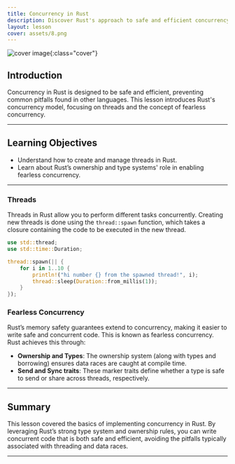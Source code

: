 ```yaml
---
title: Concurrency in Rust
description: Discover Rust's approach to safe and efficient concurrency, including threads and the principles of fearless concurrency.
layout: lesson
cover: assets/8.png
---
```


![cover image]({{page.cover}}){:class="cover"}

## Introduction

Concurrency in Rust is designed to be safe and efficient, preventing common pitfalls found in other languages. This lesson introduces Rust's concurrency model, focusing on threads and the concept of fearless concurrency.

---

## Learning Objectives

- Understand how to create and manage threads in Rust.
- Learn about Rust’s ownership and type systems' role in enabling fearless concurrency.

---

### Threads

Threads in Rust allow you to perform different tasks concurrently. Creating new threads is done using the `thread::spawn` function, which takes a closure containing the code to be executed in the new thread.

```rust
use std::thread;
use std::time::Duration;

thread::spawn(|| {
    for i in 1..10 {
        println!("hi number {} from the spawned thread!", i);
        thread::sleep(Duration::from_millis(1));
    }
});
```

### Fearless Concurrency

Rust’s memory safety guarantees extend to concurrency, making it easier to write safe and concurrent code. This is known as fearless concurrency. Rust achieves this through:

- **Ownership and Types**: The ownership system (along with types and borrowing) ensures data races are caught at compile time.
- **Send and Sync traits**: These marker traits define whether a type is safe to send or share across threads, respectively.

---

## Summary

This lesson covered the basics of implementing concurrency in Rust. By leveraging Rust’s strong type system and ownership rules, you can write concurrent code that is both safe and efficient, avoiding the pitfalls typically associated with threading and data races.

---
